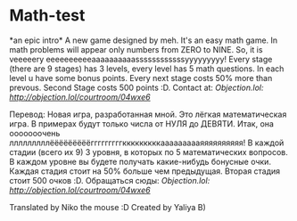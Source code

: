 # Math-test
\*an epic intro\*
A new game designed by meh. It's an easy math game. In math problems will appear only numbers from ZERO to NINE. So, it is veeeeery eeeeeeeeeeaaaaaaaaaassssssssssssyyyyyyyyy! Every stage (there are 9 stages) has 3 levels, every level has 5 math questions. In each level u have some bonus points. Every next stage costs 50% more than prevous. Second Stage costs 500 points :D. 
Contact at: *Objection.lol: http://objection.lol/courtroom/04wxe6*

Перевод:
Новая игра, разработанная мной. Это лёгкая математическая игра. В примерах будут только числа от НУЛЯ до ДЕВЯТИ. Итак, она ооооооочень лллллллллёёёёёёёёёгггггггггкккккккккаааааааааяяяяяяяяяя! В каждой стадии (всего их 9) 3 уровня, в которых по 5 математических вопросов. В каждом уровне вы будете получать какие-нибудь бонусные очки. Каждая стадия стоит на 50% больше чем предыдущая. Вторая стадия стоит 500 очков :D. 
Обращаться сюды: *Objection.lol: http://objection.lol/courtroom/04wxe6*

Translated by Niko the mouse :D
Created by Yaliya B)

